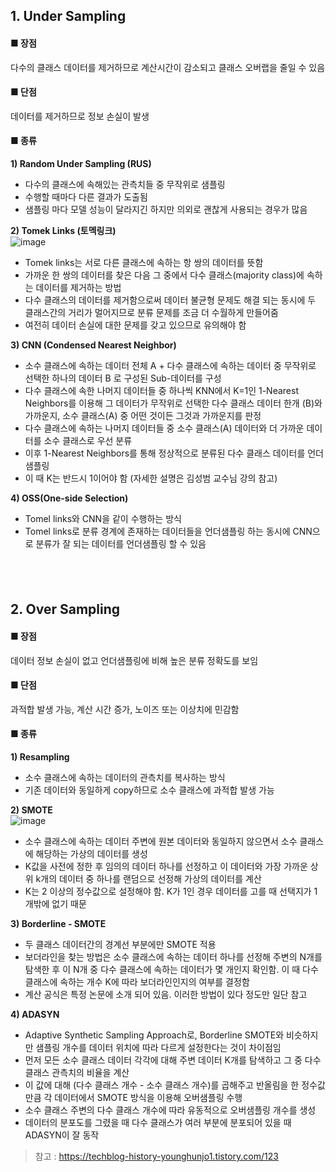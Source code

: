 ## 1. Under Sampling 

#### ■ 장점
다수의 클래스 데이터를 제거하므로 계산시간이 감소되고 클래스 오버랩을 줄일 수 있음   
  
#### ■ 단점
데이터를 제거하므로 정보 손실이 발생
  
#### ■ 종류 
  
**1) Random Under Sampling (RUS)**
-  다수의 클래스에 속해있는 관측치들 중 무작위로 샘플링 
-  수행할 때마다 다른 결과가 도출됨 
-  샘플링 마다 모델 성능이 달라지긴 하지만 의외로 괜찮게 사용되는 경우가 많음  
  
    
**2) Tomek Links (토멕링크)**  
![image](https://user-images.githubusercontent.com/63949445/108614759-c6fb0280-7440-11eb-8d61-f8e8f68efa06.png)  
- Tomek links는 서로 다른 클래스에 속하는 항 쌍의 데이터를 뜻함  
- 가까운 한 쌍의 데이터를 찾은 다음 그 중에서 다수 클래스(majority class)에 속하는 데이터를 제거하는 방법
- 다수 클래스의 데이터를 제거함으로써 데이터 불균형 문제도 해결 되는 동시에 두 클래스간의 거리가 멀어지므로 분류 문제를 조금 더 수월하게 만들어줌  
- 여전히 데이터 손실에 대한 문제를 갖고 있으므로 유의해야 함  
  
    
**3) CNN (Condensed Nearest Neighbor)** 
- 소수 클래스에 속하는 데이터 전체 A + 다수 클래스에 속하는 데이터 중 무작위로 선택한 하나의 데이터 B 로 구성된 Sub-데이터를 구성  
- 다수 클래스에 속한 나머지 데이터들 중 하나씩 KNN에서 K=1인 1-Nearest Neighbors를 이용해 그 데이터가 무작위로 선택한 다수 클래스 데이터 한개 (B)와 가까운지, 소수 클래스(A) 중 어떤 것이든 그것과 가까운지를 판정
- 다수 클래스에 속하는 나머지 데이터들 중 소수 클래스(A) 데이터와 더 가까운 데이터를 소수 클래스로 우선 분류 
- 이후 1-Nearest Neighbors를 통해 정상적으로 분류된 다수 클래스 데이터를 언더 샘플링
- 이 때 K는 반드시 1이어야 함 (자세한 설명은 김성범 교수님 강의 참고)  
  
    
**4) OSS(One-side Selection)**
- Tomel links와 CNN을 같이 수행하는 방식  
- Tomel links로 분류 경계에 존재하는 데이터들을 언더샘플링 하는 동시에 CNN으로 분류가 잘 되는 데이터를 언더샘플링 할 수 있음  

  
　  
　  
## 2. Over Sampling  

#### ■ 장점
데이터 정보 손실이 없고 언더샘플링에 비해 높은 분류 정확도를 보임  

#### ■ 단점
과적합 발생 가능, 계산 시간 증가, 노이즈 또는 이상치에 민감함  

#### ■ 종류 

**1) Resampling**
-  소수 클래스에 속하는 데이터의 관측치를 복사하는 방식
-  기존 데이터와 동일하게 copy하므로 소수 클래스에 과적합 발생 가능  
  
    
**2) SMOTE**   
![image](https://user-images.githubusercontent.com/63949445/108615458-9ec2d200-7447-11eb-8da6-365319376e38.png)  
- 소수 클래스에 속하는 데이터 주변에 원본 데이터와 동일하지 않으면서 소수 클래스에 해당하는 가상의 데이터를 생성 
- K값을 사전에 정한 후 임의의 데이터 하나를 선정하고 이 데이터와 가장 가까운 상위 k개의 데이터 중 하나를 랜덤으로 선정해 가상의 데이터를 계산 
- K는 2 이상의 정수값으로 설정해야 함. K가 1인 경우 데이터를 고를 때 선택지가 1개밖에 없기 때문   
  
    
**3) Borderline - SMOTE**   
- 두 클래스 데이터간의 경계선 부분에만 SMOTE 적용  
- 보더라인을 찾는 방법은 소수 클래스에 속하는 데이터 하나를 선정해 주변의 N개를 탐색한 후 이 N개 중 다수 클래스에 속하는 데이터가 몇 개인지 확인함. 이 때 다수 클래스에 속하는 개수 K에 따라 보더라인인지의 여부를 결정함  
- 계산 공식은 특정 논문에 소개 되어 있음. 이러한 방법이 있다 정도만 일단 참고   
  
    
**4) ADASYN**  
- Adaptive Synthetic Sampling Approach로, Borderline SMOTE와 비슷하지만 샘플링 개수를 데이터 위치에 따라 다르게 설정한다는 것이 차이점임  
- 먼저 모든 소수 클래스 데이터 각각에 대해 주변 데이터 K개를 탐색하고 그 중 다수 클래스 관측치의 비율을 계산   
- 이 값에 대해 (다수 클래스 개수 - 소수 클래스 개수)를 곱해주고 반올림을 한 정수값 만큼 각 데이터에서 SMOTE 방식을 이용해 오버샘플링 수행  
- 소수 클래스 주변의 다수 클래스 개수에 따라 유동적으로 오버샘플링 개수를 생성  
- 데이터의 분포도를 그렸을 때 다수 클래스가 여러 부분에 분포되어 있을 때 ADASYN이 잘 동작  
  
    
>참고 : https://techblog-history-younghunjo1.tistory.com/123
